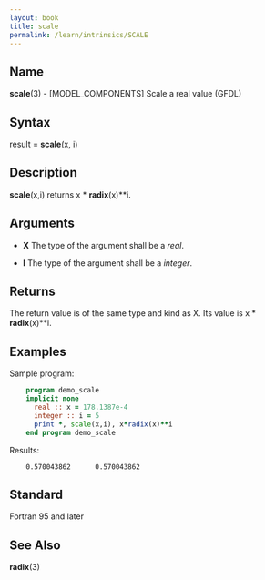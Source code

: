 ```yaml
---
layout: book
title: scale
permalink: /learn/intrinsics/SCALE
---
```

## __Name__

__scale__(3) - \[MODEL\_COMPONENTS\] Scale a real value
(GFDL)

## __Syntax__

result = __scale__(x, i)

## __Description__

__scale__(x,i) returns x \* __radix__(x)\*\*i.

## __Arguments__

  - __X__
    The type of the argument shall be a _real_.

  - __I__
    The type of the argument shall be a _integer_.

## __Returns__

The return value is of the same type and kind as X. Its value is x \*
__radix__(x)\*\*i.

## __Examples__

Sample program:

```fortran
    program demo_scale
    implicit none
      real :: x = 178.1387e-4
      integer :: i = 5
      print *, scale(x,i), x*radix(x)**i
    end program demo_scale
```

Results:

```
    0.570043862      0.570043862
```

## __Standard__

Fortran 95 and later

## __See Also__

__radix__(3)
